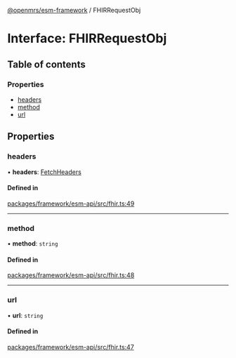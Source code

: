 [@openmrs/esm-framework](../API.md) / FHIRRequestObj

# Interface: FHIRRequestObj

## Table of contents

### Properties

- [headers](fhirrequestobj.md#headers)
- [method](fhirrequestobj.md#method)
- [url](fhirrequestobj.md#url)

## Properties

### headers

• **headers**: [FetchHeaders](fetchheaders.md)

#### Defined in

[packages/framework/esm-api/src/fhir.ts:49](https://github.com/openmrs/openmrs-esm-core/blob/master/packages/framework/esm-api/src/fhir.ts#L49)

___

### method

• **method**: `string`

#### Defined in

[packages/framework/esm-api/src/fhir.ts:48](https://github.com/openmrs/openmrs-esm-core/blob/master/packages/framework/esm-api/src/fhir.ts#L48)

___

### url

• **url**: `string`

#### Defined in

[packages/framework/esm-api/src/fhir.ts:47](https://github.com/openmrs/openmrs-esm-core/blob/master/packages/framework/esm-api/src/fhir.ts#L47)
